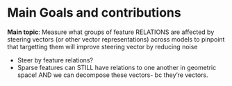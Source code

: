 # Main Goals and contributions

**Main topic**: Measure what groups of feature RELATIONS are affected by steering vectors (or other vector representations) across models to pinpoint that targetting them will improve steering vector by reducing noise

- Steer by feature relations?
- Sparse features can STILL have relations to one another in geometric space! AND we can decompose these vectors- bc they’re vectors.